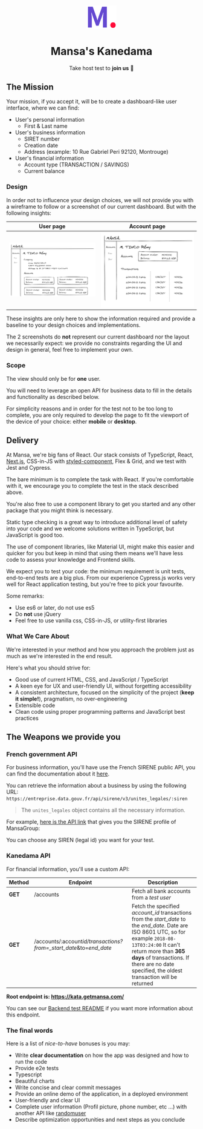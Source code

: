 <p align="center"><a href="https://github.com/MansaGroup/kanedama" target="blank"><img src="../.github/assets/logo.png" width="80" alt="Mansa's Logo" /></a></p>
<h1 align="center">Mansa's Kanedama</h1>
<p align="center">Take host test to <b>join us</b> 💜</p>

## The Mission

Your mission, if you accept it, will be to create a dashboard-like user
interface, where we can find:

-   User's personal information
    -   First & Last name
-   User's business information
    -   SIRET number
    -   Creation date
    -   Address (example: 10 Rue Gabriel Peri 92120, Montrouge)
-   User's financial information
    -   Account type (TRANSACTION / SAVINGS)
    -   Current balance

### Design

In order not to influcence your design choices, we will not provide you
with a wireframe to follow or a screenshot of our current dashboard. But
with the following insights:

|                        User page                        |                      Account page                       |
| :-----------------------------------------------------: | :-----------------------------------------------------: |
| ![Design Draft1](../.github/assets/frontend/draft1.png) | ![Design Draft2](../.github/assets/frontend/draft2.png) |

These insights are only here to show the information required and provide
a baseline to your design choices and implementations.

The 2 screenshots do **not** represent our current dashboard nor the layout
we necessarily expect: we provide no constraints regarding the UI and design
in general, feel free to implement your own.

### Scope

The view should only be for **one** user.

You will need to leverage an open API for business data to fill in the details
and functionality as described below.

For simplicity reasons and in order for the test not to be too long to complete,
you are only required to develop the page to fit the viewport of the device of
your choice: either **mobile** or **desktop**.

## Delivery

At Mansa, we're big fans of React. Our stack consists of TypeScript, React,
[Next.js](https://nextjs.org/), CSS-in-JS with [styled-component](https://styled-components.com/),
Flex & Grid, and we test with Jest and Cypress.

The bare minimum is to complete the task with React. If you're comfortable with
it, we encourage you to complete the test in the stack described above.

You're also free to use a component library to get you started and any other
package that you might think is necessary.

Static type checking is a great way to introduce additional level of safety
into your code and we welcome solutions written in TypeScript, but JavaScript
is good too.

The use of component libraries, like Material UI, might make this easier and
quicker for you but keep in mind that using them means we'll have less code
to assess your knowledge and Frontend skills.

We expect you to test your code: the minimum requirement is unit tests,
end-to-end tests are a big plus. From our experience Cypress.js works very well
for React application testing, but you're free to pick your favourite.

Some remarks:

-   Use es6 or later, do not use es5
-   Do **not** use jQuery
-   Feel free to use vanilla css, CSS-in-JS, or utility-first libraries

### What We Care About

We're interested in your method and how you approach the problem just as much
as we're interested in the end result.

Here's what you should strive for:

-   Good use of current HTML, CSS, and JavaScript / TypeScript
-   A keen eye for UX and user-friendly UI, without forgetting accessibility
-   A consistent architecture, focused on the simplicity of the project
    (**keep it simple!**), pragmatism, no over-engineering
-   Extensible code
-   Clean code using proper programming patterns and JavaScript best practices

## The Weapons we provide you

### French government API

For business information, you'll have use the French SIRENE public API,
you can find the documentation about it [here](https://entreprise.data.gouv.fr/api_doc/sirene).

You can retrieve the information about a business by using the following URL:
`https://entreprise.data.gouv.fr/api/sirene/v3/unites_legales/:siren`

> The `unites_legales` object contains all the necessary information.

For example, [here is the API link](https://entreprise.data.gouv.fr/api/sirene/v3/unites_legales/852379890)
that gives you the SIRENE profile of MansaGroup:

You can choose any SIREN (legal id) you want for your test.

### Kanedama API

For financial information, you'll use a custom API:

| Method  | Endpoint                                                            | Description                                                                                                                                                                                                                                                                        |
| ------- | ------------------------------------------------------------------- | ---------------------------------------------------------------------------------------------------------------------------------------------------------------------------------------------------------------------------------------------------------------------------------- |
| **GET** | /accounts                                                           | Fetch all bank accounts from a _test user_                                                                                                                                                                                                                                         |
| **GET** | /accounts/:account*id/transactions?from=\_start_date*&to=_end_date_ | Fetch the specified _account_id_ transactions from the _start_date_ to the _end_date_. Date are ISO 8601 UTC, so for example `2018-08-13T03:24:00` It can't return more than **365 days** of transactions. If there are no date specified, the oldest transaction will be returned |

**Root endpoint is: https://kata.getmansa.com/**

You can see our [Backend test README](../backend/README.md) if you want
more information about this endpoint.

### The final words

Here is a list of _nice-to-have_ bonuses is you may:

-   Write **clear documentation** on how the app was designed and how to
    run the code
-   Provide e2e tests
-   Typescript
-   Beautiful charts
-   Write concise and clear commit messages
-   Provide an online demo of the application, in a deployed environment
-   User-friendly and clear UI
-   Complete user information (Profil picture, phone number, etc ...) with
    another API like [randomuser](https://randomuser.me)
-   Describe optimization opportunities and next steps as you conclude
